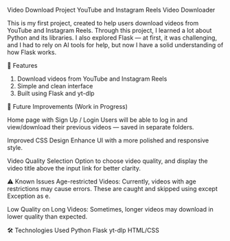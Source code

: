 Video Download Project
YouTube and Instagram Reels Video Downloader

This is my first project, created to help users download videos from YouTube and Instagram Reels.
Through this project, I learned a lot about Python and its libraries. I also explored Flask — at first, it was challenging, and I had to rely on AI tools for help, but now I have a solid understanding of how Flask works.

📌 Features
1) Download videos from YouTube and Instagram Reels
2) Simple and clean interface
3) Built using Flask and yt-dlp

🚀 Future Improvements (Work in Progress)

Home page with Sign Up / Login
Users will be able to log in and view/download their previous videos — saved in separate folders.

Improved CSS Design
Enhance UI with a more polished and responsive style.

Video Quality Selection
Option to choose video quality, and display the video title above the input link for better clarity.

⚠️ Known Issues
Age-restricted Videos:
Currently, videos with age restrictions may cause errors. These are caught and skipped using except Exception as e.

Low Quality on Long Videos:
Sometimes, longer videos may download in lower quality than expected.

🛠 Technologies Used
Python
Flask
yt-dlp
HTML/CSS
